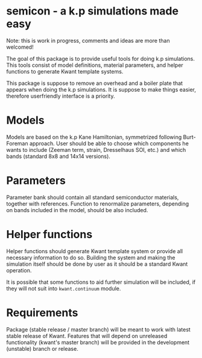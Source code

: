 # semicon - a k.p simulations made easy

Note: this is work in progress, comments and ideas are more than welcomed!

The goal of this package is to provide useful tools for doing k.p simulations.
This tools consist of model definitions, material parameters, and helper
functions to generate Kwant template systems.

This package is suppose to remove an overhead and a boiler plate that appears
when doing the k.p simulations. It is suppose to make things easier, therefore
userfriendly interface is a priority.


# Models

Models are based on the k.p Kane Hamiltonian, symmetrized following Burt-Foreman
approach. User should be able to choose which components he wants to include
(Zeeman term, strain, Dresselhaus SOI, etc.) and which bands (standard 8x8 and 14x14 versions).


# Parameters

Parameter bank should contain all standard semiconductor materials, together
with references. Function to renormalize parameters, depending on bands included
in the model, should be also included.


# Helper functions

Helper functions should generate Kwant template system or provide all necessary
information to do so. Building the system and making the simulation itself
should be done by user as it should be a standard Kwant operation.

It is possible that some functions to aid further simulation will be included,
if they will not suit into ``kwant.continuum`` module.



# Requirements

Package (stable release / master branch) will be meant to work with latest
stable release of Kwant. Features that will depend on unreleased functionality
(kwant's master branch) will be provided in the development (unstable) branch
or release.
